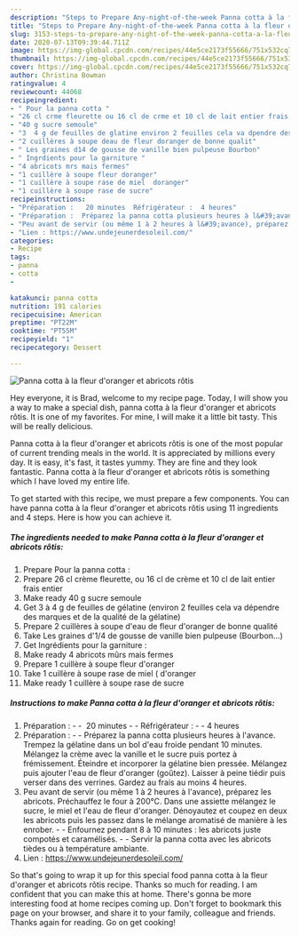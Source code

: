 ```yaml
---
description: "Steps to Prepare Any-night-of-the-week Panna cotta à la fleur d&amp;#39;oranger et abricots rôtis"
title: "Steps to Prepare Any-night-of-the-week Panna cotta à la fleur d&amp;#39;oranger et abricots rôtis"
slug: 3153-steps-to-prepare-any-night-of-the-week-panna-cotta-a-la-fleur-d-and-39-oranger-et-abricots-rotis
date: 2020-07-13T09:39:44.711Z
image: https://img-global.cpcdn.com/recipes/44e5ce2173f55666/751x532cq70/panna-cotta-a-la-fleur-doranger-et-abricots-rotis-photo-principale-de-la-recette.jpg
thumbnail: https://img-global.cpcdn.com/recipes/44e5ce2173f55666/751x532cq70/panna-cotta-a-la-fleur-doranger-et-abricots-rotis-photo-principale-de-la-recette.jpg
cover: https://img-global.cpcdn.com/recipes/44e5ce2173f55666/751x532cq70/panna-cotta-a-la-fleur-doranger-et-abricots-rotis-photo-principale-de-la-recette.jpg
author: Christina Bowman
ratingvalue: 4
reviewcount: 44068
recipeingredient:
- " Pour la panna cotta "
- "26 cl crme fleurette ou 16 cl de crme et 10 cl de lait entier frais entier"
- "40 g sucre semoule"
- "3  4 g de feuilles de glatine environ 2 feuilles cela va dpendre des marques et de la qualit de la glatine"
- "2 cuillères à soupe deau de fleur doranger de bonne qualit"
- " Les graines d14 de gousse de vanille bien pulpeuse Bourbon"
- " Ingrdients pour la garniture "
- "4 abricots mrs mais fermes"
- "1 cuillère à soupe fleur doranger"
- "1 cuillère à soupe rase de miel  doranger"
- "1 cuillère à soupe rase de sucre"
recipeinstructions:
- "Préparation :   20 minutes  Réfrigérateur :  4 heures"
- "Préparation :  Préparez la panna cotta plusieurs heures à l&#39;avance. Trempez la gélatine dans un bol d&#39;eau froide pendant 10 minutes. Mélangez la crème avec la vanille et le sucre puis portez à frémissement. Éteindre et incorporer la gélatine bien pressée. Mélangez puis ajouter l&#39;eau de fleur d&#39;oranger (goûtez). Laisser à peine tiédir puis verser dans des verrines. Gardez au frais au moins 4 heures."
- "Peu avant de servir (ou même 1 à 2 heures à l&#39;avance), préparez les abricots. Préchauffez le four à 200°C. Dans une assiette mélangez le sucre, le miel et l&#39;eau de fleur d&#39;oranger. Dénoyautez et coupez en deux les abricots puis les passez dans le mélange aromatisé de manière à les enrober.  Enfournez pendant 8 à 10 minutes : les abricots juste compotés et caramélisés.  Servir la panna cotta avec les abricots tièdes ou à température ambiante."
- "Lien : https://www.undejeunerdesoleil.com/"
categories:
- Recipe
tags:
- panna
- cotta
- 

katakunci: panna cotta  
nutrition: 191 calories
recipecuisine: American
preptime: "PT22M"
cooktime: "PT55M"
recipeyield: "1"
recipecategory: Dessert

---
```



![Panna cotta à la fleur d&#39;oranger et abricots rôtis](https://img-global.cpcdn.com/recipes/44e5ce2173f55666/751x532cq70/panna-cotta-a-la-fleur-doranger-et-abricots-rotis-photo-principale-de-la-recette.jpg)

Hey everyone, it is Brad, welcome to my recipe page. Today, I will show you a way to make a special dish, panna cotta à la fleur d&#39;oranger et abricots rôtis. It is one of my favorites. For mine, I will make it a little bit tasty. This will be really delicious.

Panna cotta à la fleur d&#39;oranger et abricots rôtis is one of the most popular of current trending meals in the world. It is appreciated by millions every day. It is easy, it's fast, it tastes yummy. They are fine and they look fantastic. Panna cotta à la fleur d&#39;oranger et abricots rôtis is something which I have loved my entire life.




To get started with this recipe, we must prepare a few components. You can have panna cotta à la fleur d&#39;oranger et abricots rôtis using 11 ingredients and 4 steps. Here is how you can achieve it.

<!--inarticleads1-->

##### The ingredients needed to make Panna cotta à la fleur d&#39;oranger et abricots rôtis:

1. Prepare  Pour la panna cotta :
1. Prepare 26 cl crème fleurette, ou 16 cl de crème et 10 cl de lait entier frais entier
1. Make ready 40 g sucre semoule
1. Get 3 à 4 g de feuilles de gélatine (environ 2 feuilles cela va dépendre des marques et de la qualité de la gélatine)
1. Prepare 2 cuillères à soupe d&#39;eau de fleur d&#39;oranger de bonne qualité
1. Take  Les graines d&#39;1/4 de gousse de vanille bien pulpeuse (Bourbon...)
1. Get  Ingrédients pour la garniture :
1. Make ready 4 abricots mûrs mais fermes
1. Prepare 1 cuillère à soupe fleur d&#39;oranger
1. Take 1 cuillère à soupe rase de miel ( d&#39;oranger
1. Make ready 1 cuillère à soupe rase de sucre




<!--inarticleads2-->

##### Instructions to make Panna cotta à la fleur d&#39;oranger et abricots rôtis:

1. Préparation : -  -  20 minutes -  - Réfrigérateur : -  - 4 heures
1. Préparation : -  - Préparez la panna cotta plusieurs heures à l&#39;avance. Trempez la gélatine dans un bol d&#39;eau froide pendant 10 minutes. Mélangez la crème avec la vanille et le sucre puis portez à frémissement. Éteindre et incorporer la gélatine bien pressée. Mélangez puis ajouter l&#39;eau de fleur d&#39;oranger (goûtez). Laisser à peine tiédir puis verser dans des verrines. Gardez au frais au moins 4 heures.
1. Peu avant de servir (ou même 1 à 2 heures à l&#39;avance), préparez les abricots. Préchauffez le four à 200°C. Dans une assiette mélangez le sucre, le miel et l&#39;eau de fleur d&#39;oranger. Dénoyautez et coupez en deux les abricots puis les passez dans le mélange aromatisé de manière à les enrober. -  - Enfournez pendant 8 à 10 minutes : les abricots juste compotés et caramélisés. -  - Servir la panna cotta avec les abricots tièdes ou à température ambiante.
1. Lien : https://www.undejeunerdesoleil.com/




So that's going to wrap it up for this special food panna cotta à la fleur d&#39;oranger et abricots rôtis recipe. Thanks so much for reading. I am confident that you can make this at home. There's gonna be more interesting food at home recipes coming up. Don't forget to bookmark this page on your browser, and share it to your family, colleague and friends. Thanks again for reading. Go on get cooking!
